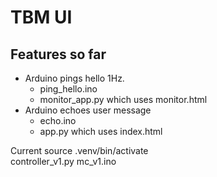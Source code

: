 # TBM UI
## Features so far
- Arduino pings hello 1Hz.
    - ping_hello.ino
    - monitor_app.py which uses monitor.html
- Arduino echoes user message
    - echo.ino
    - app.py which uses index.html


Current
source .venv/bin/activate  
controller_v1.py
mc_v1.ino